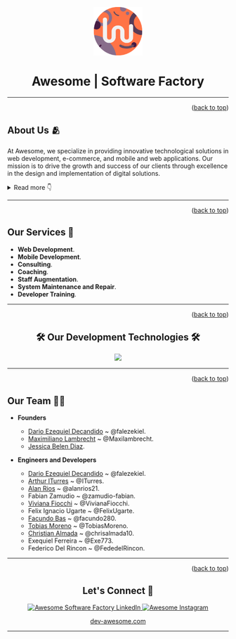<a name="readme-top"></a>

<div align="center">
    <img src="../assets/awesome.logo.png" alt="Awesome round logo" width="110"  height="auto" />
    <h1>Awesome | Software Factory</h1>
</div>

---

<p align="right">(<a href="#readme-top">back to top</a>)</p>

## About Us 🫂

At Awesome, we specialize in providing innovative technological solutions in web development, e-commerce, and mobile and web applications. Our mission is to drive the growth and success of our clients through excellence in the design and implementation of digital solutions.

<details>
  <summary>Read more 👇</summary>
  
  Our services include custom web platform and mobile app development, user experience optimization, and complex system integration. We also offer expert consultancy and business coaching for programmers and other roles within the organizational hierarchy, helping to optimize processes and empower internal talent.

  Understanding that each project is unique, we are dedicated to delivering tailored solutions that align with the specific needs and goals of each client. Additionally, we offer the option to expand our clients' teams by assigning one of our talented programmers, ensuring seamless integration and continuous, efficient workflow.

  At Awesome, we are fueled by a passion for technology and a commitment to excellence. Let us be your technology partner and elevate your vision to the next level.

</details>

---

<p align="right">(<a href="#readme-top">back to top</a>)</p>

## Our Services 🚀

- **Web Development**.
- **Mobile Development**.
- **Consulting**.
- **Coaching**.
- **Staff Augmentation**.
- **System Maintenance and Repair**.
- **Developer Training**.

---

<p align="right">(<a href="#readme-top">back to top</a>)</p>

<h2 align="center">🛠️ Our Development Technologies 🛠️</h2>

<p align="center">
    <img src="https://skillicons.dev/icons?i=typescript,javascript,angular,rxjs,react,redux,flutter,css,sass,bootstrap,nest,php,rails,net,wordpress,mysql,mongodb,postgresql,aws,firebase" />
</p>

---

<p align="right">(<a href="#readme-top">back to top</a>)</p>

## Our Team 🧑‍💻

- **Founders**
  - [Dario Ezequiel Decandido](https://www.linkedin.com/in/dario-ezequiel-decandido/) ~ @falezekiel.
  - [Maximiliano Lambrecht](https://www.linkedin.com/in/maximiliano-lambrecht-428965115/) ~ @Maxilambrecht.
  - [Jessica Belen Diaz](https://www.linkedin.com/in/jessica--diaz/).

- **Engineers and Developers**
  - [Dario Ezequiel Decandido](https://www.linkedin.com/in/dario-ezequiel-decandido/) ~ @falezekiel.
  - [Arthur ITurres](https://www.linkedin.com/in/arthuriturres/) ~ @ITurres.
  - [Alan Rios](https://www.linkedin.com/in/alan-rios/) ~ @alanrios21.
  - Fabian Zamudio ~ @zamudio-fabian.
  - [Viviana Fiocchi](https://www.linkedin.com/in/viviana-fiocchi-321a43102/) ~ @VivianaFiocchi.
  - Felix Ignacio Ugarte ~ @FelixUgarte.
  - [Facundo Bas](https://www.linkedin.com/in/facundo-bas-a356a21b0/) ~ @facundo280.
  - [Tobias Moreno](https://www.linkedin.com/in/tobiasmoreno/) ~ @TobiasMoreno.
  - [Christian Almada](https://www.linkedin.com/in/christian-almada-b1637a21a/) ~ @chrisalmada10.
  - Exequiel Ferreira ~ @Exe773.
  - Federico Del Rincon ~ @FededelRincon.

---

<p align="right">(<a href="#readme-top">back to top</a>)</p>

<h2 align="center">Let's Connect 🤝</h2>

<p align="center">
    <a href="https://www.linkedin.com/company/awesome-ar/posts/?feedView=all">
        <img src="https://img.shields.io/badge/Awesome%20.%20ar-0077B5?style=for-the-badge&logo=linkedin&logoColor=white" alt="Awesome Software Factory LinkedIn" />
    </a>
    <a href="https://www.instagram.com/awesome.arg?igsh=MXF4N2Y5eWlqY3U0ZQ==">
        <img src="https://img.shields.io/badge/awesome%20arg-E4405F?style=for-the-badge&logo=instagram&logoColor=white" alt="Awesome Instagram" />
    </a>
</p>

<p align="center">
    <a href="https://dev-awesome.com/">
        dev-awesome.com
    </a>
</p>

---
